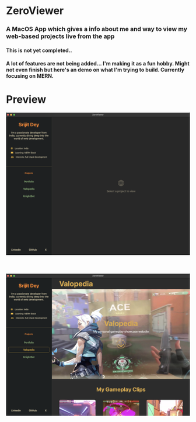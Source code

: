 # ZeroViewer

### A MacOS App which gives a info about me and way to view my web-based projects live from the app


#### This is not yet completed..
#### A lot of features are not being added... I'm making it as a fun hobby. Might not even finish but here's an demo on what I'm trying to build. Currently focusing on MERN.

# Preview

![Demo-1](web-assets/normal-demo.png)
<br>
<br>
<br>

![Demo-2](web-assets/opened-link-demo.png)
